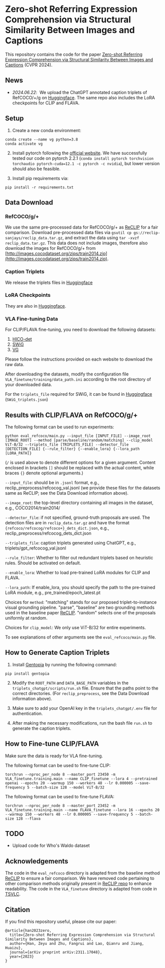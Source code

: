 # Zero-shot Referring Expression Comprehension via Structural Similarity Between Images and Captions
This repository contains the code for the paper [Zero-shot Referring Expression Comprehension via Structural Similarity Between Images and Captions](https://arxiv.org/pdf/2311.17048.pdf)
(CVPR 2024).

## News
- *2024.06.22*: &nbsp;We upload the ChatGPT annotated caption triplets of RefCOCO/+/g on [Huggingface](https://huggingface.co/datasets/CresCat01/RefCOCO-Triplets). The same repo also includes the LoRA checkpoints for CLIP and FLAVA.

## Setup
1. Create a new conda environment:
```
conda create --name vg python=3.8
conda activate vg
```
2. Install pytorch following the [official website](https://pytorch.org/get-started/locally/). We have successfully tested our code on pytorch 2.2.1 (`conda install pytorch torchvision torchaudio pytorch-cuda=12.1 -c pytorch -c nvidia`), but lower version should also be feasible.

3. Install pip requirements via:
```
pip install -r requirements.txt
```

## Data Download
### RefCOCO/g/+
We use the same pre-processed data for RefCOCO/g/+ as [ReCLIP](https://github.com/allenai/reclip) for a fair comparison.
Download pre-processed data files via `gsutil cp gs://reclip-sanjays/reclip_data.tar.gz`, and extract the data using `tar -xvzf reclip_data.tar.gz`. This data does not include images, therefore also download the images for RefCOCO/g/+ from [http://images.cocodataset.org/zips/train2014.zip](http://images.cocodataset.org/zips/train2014.zip). 

### Caption Triplets
We release the triplets files in [Huggingface](https://huggingface.co/datasets/CresCat01/RefCOCO-Triplets)

### LoRA Checkpoints
They are also in [Huggingface](https://huggingface.co/datasets/CresCat01/RefCOCO-Triplets).

### VLA Fine-tuning Data
For CLIP/FLAVA fine-tuning, you need to download the following datasets:
1. [HICO-det](https://websites.umich.edu/~ywchao/hico/)
2. [SWiG](https://github.com/allenai/swig?tab=readme-ov-file)
3. [VG](https://homes.cs.washington.edu/~ranjay/visualgenome/index.html)

Please follow the instructions provided on each website to download the raw data.

After downloading the datasets, modify the configuration file `VLA_finetune/training/data_path.ini` according to the root directory of your downloaded data.

For the `triplets_file` required for SWiG, it can be found in [Huggingface](https://huggingface.co/datasets/CresCat01/RefCOCO-Triplets) (`SWiG_triplets.json`)


## Results with CLIP/FLAVA on RefCOCO/g/+
The following format can be used to run experiments:
```
python eval_refcoco/main.py --input_file [INPUT_FILE] --image_root [IMAGE_ROOT] --method [parse/baseline/random/matching] --clip_model ViT-B/32 --triplets_file [TRIPLETS_FILE] --detector_file [DETECTION_FILE] {--rule_filter} {--enable_lora} {--lora_path [LORA_PATH]}
```

(`/` is used above to denote different options for a given argument. Content enclosed in brackets `[]` should be replaced with the actual content, while braces `{}` denote optional arguments.)

`--input_file`: should be in `.jsonl` format, e.g., reclip_preprocess/refcocog_val.jsonl (we provide these files for the datasets same as ReCLIP; see the Data Download information above).

`--image_root`: the top-level directory containing all images in the dataset, e.g., COCO2014/train2014/

`--detector_file`: if not specified, ground-truth proposals are used. The detection files are in `reclip_data.tar.gz` and have the format `{refcoco/refcocog/refcoco+}_dets_dict.json`, e.g., reclip_preprocess/refcocog_dets_dict.json 

`--triplets_file`: caption triplets generated using ChatGPT, e.g., triplets/gpt_refcocog_val.jsonl

`--rule_filter`: Whether to filter out redundant triplets based on heuristic rules. Should be activated on default.

`--enable_lora`: Whether to load pre-trained LoRA modules for CLIP and FLAVA. 

`--lora_path`: If enable_lora, you should specify the path to the pre-trained LoRA module, e.g., pre_trained/epoch_latest.pt

Choices for `method`: "matching" stands for our proposed triplet-to-instance visual grounding pipeline. "parse", "baseline" are two grounding methods used in the baseline paper [ReCLIP](https://github.com/allenai/reclip). "random" selects one of the proposals uniformly at random.

Choices for `clip_model`: We only use ViT-B/32 for entire experiments. 

To see explanations of other arguments see the `eval_refcoco/main.py` file.

## How to Generate Caption Triplets
1. Install [Gentopia](https://github.com/Gentopia-AI/Gentopia) by running the following command:
```
pip install gentopia
```
2. Modify the `ROOT_PATH` and `DATA_BASE_PATH` variables in the `triplets_chatgpt/scripts/run.sh` file. Ensure that the paths point to the correct directories. (For `reclip_preprocess`, see the Data Download information above).

3. Make sure to add your OpenAI key in the `triplets_chatgpt/.env` file for authentication.

4. After making the necessary modifications, run the bash file `run.sh` to generate the caption triplets.


## How to Fine-tune CLIP/FLAVA
Make sure the data is ready for VLA fine-tuning. 

The following format can be used to fine-tune CLIP:
```
torchrun --nproc_per_node 8 --master_port 23450 -m VLA_finetune.training.main --name CLIP_finetune --lora 4 --pretrained openai --epochs 20 --warmup 150 --workers 48 --lr 0.000005 --save-frequency 5 --batch-size 128 --model ViT-B/32
```

The following format can be used to fine-tune FLAVA:
```
torchrun --nproc_per_node 8 --master_port 23452 -m VLA_finetune.training.main --name FLAVA_finetune --lora 16 --epochs 20 --warmup 150 --workers 48 --lr 0.000005 --save-frequency 5 --batch-size 128 --flava
```

## TODO
- Upload code for Who's Waldo dataset

## Acknowledgements
The code in the `eval_refcoco` directory is adapted from the baseline method [ReCLIP](https://github.com/allenai/reclip) to ensure a fair comparison. We have removed code pertaining to other comparison methods originally present in [ReCLIP repo](https://github.com/allenai/reclip) to enhance readability. The code in the `VLA_finetune` directory is adapted from code in [TSVLC](https://github.com/SivanDoveh/TSVLC).


## Citation
If you find this repository useful, please cite our paper:
```
@article{han2023zero,
  title={Zero-shot Referring Expression Comprehension via Structural Similarity Between Images and Captions},
  author={Han, Zeyu and Zhu, Fangrui and Lao, Qianru and Jiang, Huaizu},
  journal={arXiv preprint arXiv:2311.17048},
  year={2023}
}
```
